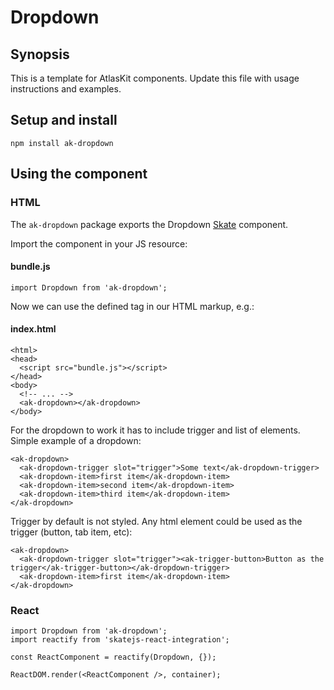 # Dropdown

## Synopsis

This is a template for AtlasKit components. Update this file with usage instructions and examples.

## Setup and install

```
npm install ak-dropdown
```

## Using the component

### HTML

The `ak-dropdown` package exports the Dropdown [Skate](https://github.com/skatejs/skatejs) component.

Import the component in your JS resource:
 
#### bundle.js

```
import Dropdown from 'ak-dropdown';
```

Now we can use the defined tag in our HTML markup, e.g.:

#### index.html

```
<html>
<head>
  <script src="bundle.js"></script>
</head>
<body>
  <!-- ... -->
  <ak-dropdown></ak-dropdown>
</body>
```

For the dropdown to work it has to include trigger and list of elements. Simple example of a dropdown:

```
<ak-dropdown>
  <ak-dropdown-trigger slot="trigger">Some text</ak-dropdown-trigger>
  <ak-dropdown-item>first item</ak-dropdown-item>
  <ak-dropdown-item>second item</ak-dropdown-item>
  <ak-dropdown-item>third item</ak-dropdown-item>
</ak-dropdown>
```

Trigger by default is not styled. Any html element could be used as the trigger (button, tab item, etc):

```
<ak-dropdown>
  <ak-dropdown-trigger slot="trigger"><ak-trigger-button>Button as the trigger</ak-trigger-button></ak-dropdown-trigger>
  <ak-dropdown-item>first item</ak-dropdown-item>
</ak-dropdown>
```

### React

```
import Dropdown from 'ak-dropdown';
import reactify from 'skatejs-react-integration';

const ReactComponent = reactify(Dropdown, {});

ReactDOM.render(<ReactComponent />, container);
```
